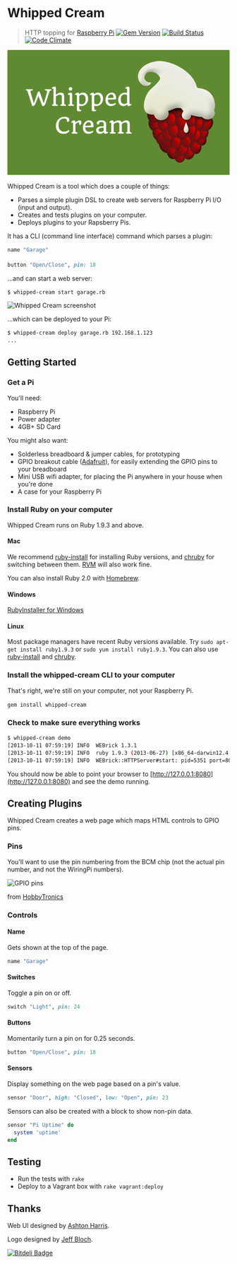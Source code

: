 # Whipped Cream

> HTTP topping for [Raspberry Pi](http://www.raspberrypi.org)
> [![Gem Version](https://badge.fury.io/rb/whipped-cream.png)](http://badge.fury.io/rb/whipped-cream)
> [![Build Status](https://travis-ci.org/justincampbell/whipped-cream.png?branch=master)](https://travis-ci.org/justincampbell/whipped-cream)
> [![Code Climate](https://codeclimate.com/github/justincampbell/whipped-cream.png)](https://codeclimate.com/github/justincampbell/whipped-cream)

![Whipped Cream logo](header.png)

Whipped Cream is a tool which does a couple of things:

* Parses a simple plugin DSL to create web servers for Raspberry Pi I/O (input
  and output).
* Creates and tests plugins on your computer.
* Deploys plugins to your Rapsberry Pis.

It has a CLI (command line interface) command which parses a plugin:

```rb
name "Garage"

button "Open/Close", pin: 18
```

...and can start a web server:

```
$ whipped-cream start garage.rb
```

![Whipped Cream screenshot](http://f.cl.ly/items/390q221S2g3f041l0d2T/iOS%20Simulator%20Screen%20shot%20Oct%2011,%202013%207.54.56%20AM.png)

...which can be deployed to your Pi:

```bash
$ whipped-cream deploy garage.rb 192.168.1.123
...
```

## Getting Started

### Get a Pi

You'll need:

* Raspberry Pi
* Power adapter
* 4GB+ SD Card

You might also want:

* Solderless breadboard & jumper cables, for prototyping
* GPIO breakout cable ([Adafruit](http://www.adafruit.com/products/914)), for easily extending the GPIO pins to your breadboard
* Mini USB wifi adapter, for placing the Pi anywhere in your house when you're done
* A case for your Raspberry Pi

### Install Ruby on your computer

Whipped Cream runs on Ruby 1.9.3 and above.

#### Mac

We recommend [ruby-install](https://github.com/postmodern/ruby-install) for
installing Ruby versions, and [chruby](https://github.com/postmodern/chruby)
for switching between them. [RVM](http://rvm.io) will also work fine.

You can also install Ruby 2.0 with [Homebrew](http://brew.sh).

#### Windows

[RubyInstaller for Windows](http://rubyinstaller.org)

#### Linux

Most package managers have recent Ruby versions available. Try `sudo apt-get
install ruby1.9.3` or `sudo yum install ruby1.9.3`. You can also use
[ruby-install](https://github.com/postmodern/ruby-install) and
[chruby](https://github.com/postmodern/chruby).

### Install the whipped-cream CLI to your computer

That's right, we're still on your computer, not your Raspberry Pi.

`gem install whipped-cream`

### Check to make sure everything works

```bash
$ whipped-cream demo
[2013-10-11 07:59:19] INFO  WEBrick 1.3.1
[2013-10-11 07:59:19] INFO  ruby 1.9.3 (2013-06-27) [x86_64-darwin12.4.0]
[2013-10-11 07:59:19] INFO  WEBrick::HTTPServer#start: pid=5351 port=8080
```

You should now be able to point your browser to
[http://127.0.0.1:8080](http://127.0.0.1:8080) and see the demo running.

## Creating Plugins

Whipped Cream creates a web page which maps HTML controls to GPIO pins.

### Pins

You'll want to use the pin numbering from the BCM chip (not the actual pin
number, and not the WiringPi numbers).

![GPIO pins](http://f.cl.ly/items/1u1u3q1m3e1L333E130N/gpio-pinout-rev2.jpg)

from [HobbyTronics](http://www.hobbytronics.co.uk/raspberry-pi-gpio-pinout)

### Controls

#### Name

Gets shown at the top of the page.

```rb
name "Garage"
```

#### Switches

Toggle a pin on or off.

```rb
switch "Light", pin: 24
```

#### Buttons

Momentarily turn a pin on for 0.25 seconds.

```rb
button "Open/Close", pin: 18
```

#### Sensors

Display something on the web page based on a pin's value.

```rb
sensor "Door", high: "Closed", low: "Open", pin: 23
```

Sensors can also be created with a block to show non-pin data.

```rb
sensor "Pi Uptime" do
  system 'uptime'
end
```

## Testing

* Run the tests with `rake`
* Deploy to a Vagrant box with `rake vagrant:deploy`

## Thanks

Web UI designed by [Ashton Harris](http://ashtonharris.me).

Logo designed by [Jeff Bloch](http://www.redbubble.com/people/jabbtees).


[![Bitdeli Badge](https://d2weczhvl823v0.cloudfront.net/justincampbell/whipped-cream/trend.png)](https://bitdeli.com/free "Bitdeli Badge")


